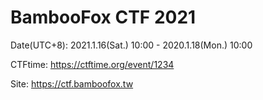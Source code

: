 # BambooFox CTF 2021

Date(UTC+8): 2021.1.16(Sat.) 10:00 - 2020.1.18(Mon.) 10:00

CTFtime: https://ctftime.org/event/1234

Site: https://ctf.bamboofox.tw
